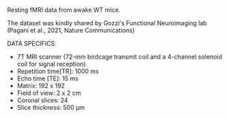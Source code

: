 Resting fMRI data from awake WT mice.

The dataset was kindly shared by Gozzi's Functional Neuroimaging lab (Pagani et al., 2021, Nature Communications)

DATA SPECIFICS:

- 7T MRI scanner (72-mm birdcage transmit
coil and a 4-channel solenoid coil for signal reception)
- Repetition time[TR]: 1000 ms
- Echo time [TE]: 15 ms
- Matrix: 192 x 192
- Field of view: 2 x 2 cm
- Coronal slices: 24
- Slice thickness: 500 µm 
